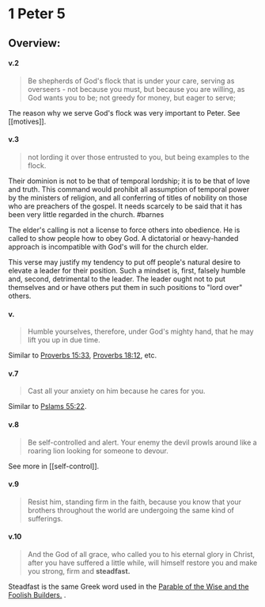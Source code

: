 # 1 Peter 5

## Overview:



#### v.2
>Be shepherds of God's flock that is under your care, serving as overseers - not because you must, but because you are willing, as God wants you to be; not greedy for money, but eager to serve;

The reason why we serve God's flock was very important to Peter. See [[motives]].

#### v.3
>not lording it over those entrusted to you, but being examples to the flock.

Their dominion is not to be that of temporal lordship; it is to be that of love and truth. This command would prohibit all assumption of temporal power by the ministers of religion, and all conferring of titles of nobility on those who are preachers of the gospel. It needs scarcely to be said that it has been very little regarded in the church.
#barnes 

The elder's calling is not a license to force others into obedience. He is called to show people how to obey God. A dictatorial or heavy-handed approach is incompatible with God's will for the church elder.

This verse may justify my tendency to put off people's natural desire to elevate a leader for their position. Such a mindset is, first, falsely humble and, second, detrimental to the leader. The leader ought not to put themselves and or have others put them in such positions to "lord over" others.

#### v.
>Humble yourselves, therefore, under God's mighty hand, that he may lift you up in due time.

Similar to [Proverbs 15:33](Proverbs15#v.33), [Proverbs 18:12](Proverbs18#v.12), etc.

#### v.7
>Cast all your anxiety on him because he cares for you.

Similar to [Pslams 55:22](Psalms55#v.22).

#### v.8
>Be self-controlled and alert. Your enemy the devil prowls around like a roaring lion looking for someone to devour.

See more in [[self-control]].

#### v.9
>Resist him, standing firm in the faith, because you know that your brothers throughout the world are undergoing the same kind of sufferings.

#### v.10
>And the God of all grace, who called you to his eternal glory in Christ, after you have suffered a little while, will himself restore you and make you strong, firm and **steadfast.**

Steadfast is the same Greek word used in the [Parable of the Wise and the Foolish Builders.](Matthew7) .

